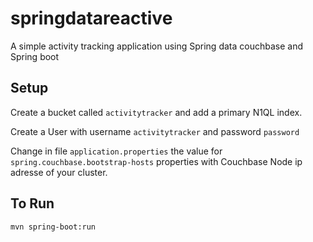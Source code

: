 # springdatareactive

A simple activity tracking application using Spring data couchbase and Spring boot

## Setup

Create a bucket called `activitytracker` and add a primary N1QL index.

Create a User with username `activitytracker` and password `password` 

Change in file `application.properties` the value for `spring.couchbase.bootstrap-hosts` properties with Couchbase Node ip adresse of your cluster.

## To Run

`mvn spring-boot:run`
